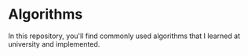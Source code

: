 # Algorithms
In this repository, you'll find commonly used algorithms that I learned at university and implemented.
